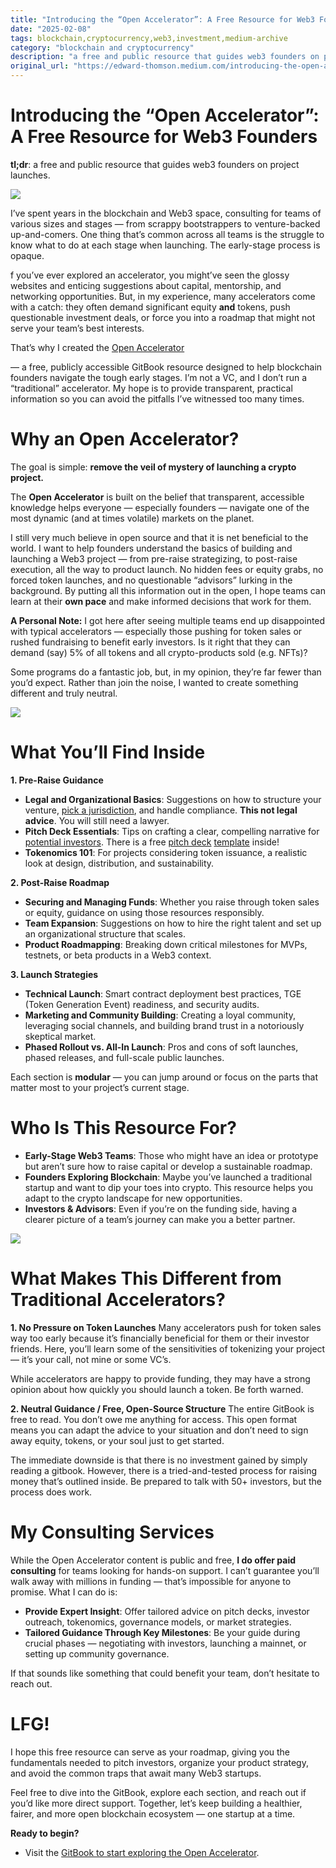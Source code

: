 ```yaml
---
title: "Introducing the “Open Accelerator”: A Free Resource for Web3 Founders"
date: "2025-02-08"
tags: blockchain,cryptocurrency,web3,investment,medium-archive
category: "blockchain and cryptocurrency"
description: "a free and public resource that guides web3 founders on project launches."
original_url: "https://edward-thomson.medium.com/introducing-the-open-accelerator-a-free-resource-for-web3-founders-90e8ec38d8e1"
---
```


# Introducing the “Open Accelerator”: A Free Resource for Web3 Founders

**tl;dr**: a free and public resource that guides web3 founders on project launches.

![](/images/1*L6WjDR6kTTadlOOxKtKKhA.png)

I’ve spent years in the blockchain and Web3 space, consulting for teams of various sizes and stages — from scrappy bootstrappers to venture-backed up-and-comers. One thing that’s common across all teams is the struggle to know what to do at each stage when launching. The early-stage process is opaque.

f you’ve ever explored an accelerator, you might’ve seen the glossy websites and enticing suggestions about capital, mentorship, and networking opportunities. But, in my experience, many accelerators come with a catch: they often demand significant equity **and** tokens, push questionable investment deals, or force you into a roadmap that might not serve your team’s best interests.

That’s why I created the [Open Accelerator](https://edwards-organization-16.gitbook.io/open-accelerator-for-blockchain-startups)

— a free, publicly accessible GitBook resource designed to help blockchain founders navigate the tough early stages. I’m not a VC, and I don’t run a “traditional” accelerator. My hope is to provide transparent, practical information so you can avoid the pitfalls I’ve witnessed too many times.

# Why an Open Accelerator?

The goal is simple: **remove the veil of mystery of launching a crypto project.**

The **Open Accelerator** is built on the belief that transparent, accessible knowledge helps everyone — especially founders — navigate one of the most dynamic (and at times volatile) markets on the planet.

I still very much believe in open source and that it is net beneficial to the world. I want to help founders understand the basics of building and launching a Web3 project — from pre-raise strategizing, to post-raise execution, all the way to product launch. No hidden fees or equity grabs, no forced token launches, and no questionable “advisors” lurking in the background. By putting all this information out in the open, I hope teams can learn at their **own pace** and make informed decisions that work for them.

**A Personal Note:** I got here after seeing multiple teams end up disappointed with typical accelerators — especially those pushing for token sales or rushed fundraising to benefit early investors. Is it right that they can demand (say) 5% of all tokens and all crypto-products sold (e.g. NFTs)?

Some programs do a fantastic job, but, in my opinion, they’re far fewer than you’d expect. Rather than join the noise, I wanted to create something different and truly neutral.

![](/images/0*m8Xxx3W8Zo4GDa22)

# What You’ll Find Inside

**1\. Pre-Raise Guidance**

-   **Legal and Organizational Basics**: Suggestions on how to structure your venture, [pick a jurisdiction](https://edwards-organization-16.gitbook.io/open-accelerator-for-blockchain-startups/fundraising/incorporation-of-token-issuing-entity), and handle compliance. **This not legal advice**. You will still need a lawyer.
-   **Pitch Deck Essentials**: Tips on crafting a clear, compelling narrative for [potential investors](https://edwards-organization-16.gitbook.io/open-accelerator-for-blockchain-startups/fundraising/finding-investors). There is a free [pitch deck](https://edwards-organization-16.gitbook.io/open-accelerator-for-blockchain-startups/fundraising/pitch-deck) [template](https://docs.google.com/presentation/d/1VHUszlBk6ta-x-74y5LnbzG65tKhobRH0mSAEQOde7c/edit#slide=id.p) inside!
-   **Tokenomics 101**: For projects considering token issuance, a realistic look at design, distribution, and sustainability.

**2\. Post-Raise Roadmap**

-   **Securing and Managing Funds**: Whether you raise through token sales or equity, guidance on using those resources responsibly.
-   **Team Expansion**: Suggestions on how to hire the right talent and set up an organizational structure that scales.
-   **Product Roadmapping**: Breaking down critical milestones for MVPs, testnets, or beta products in a Web3 context.

**3\. Launch Strategies**

-   **Technical Launch**: Smart contract deployment best practices, TGE (Token Generation Event) readiness, and security audits.
-   **Marketing and Community Building**: Creating a loyal community, leveraging social channels, and building brand trust in a notoriously skeptical market.
-   **Phased Rollout vs. All-In Launch**: Pros and cons of soft launches, phased releases, and full-scale public launches.

Each section is **modular** — you can jump around or focus on the parts that matter most to your project’s current stage.

# Who Is This Resource For?

-   **Early-Stage Web3 Teams**: Those who might have an idea or prototype but aren’t sure how to raise capital or develop a sustainable roadmap.
-   **Founders Exploring Blockchain**: Maybe you’ve launched a traditional startup and want to dip your toes into crypto. This resource helps you adapt to the crypto landscape for new opportunities.
-   **Investors & Advisors**: Even if you’re on the funding side, having a clearer picture of a team’s journey can make you a better partner.

![](/images/0*Sb_MXogRsTMaHTwb)

# What Makes This Different from Traditional Accelerators?

**1\. No Pressure on Token Launches** Many accelerators push for token sales way too early because it’s financially beneficial for them or their investor friends. Here, you’ll learn some of the sensitivities of tokenizing your project — it’s your call, not mine or some VC’s.

While accelerators are happy to provide funding, they may have a strong opinion about how quickly you should launch a token. Be forth warned.

**2\. Neutral Guidance / Free, Open-Source Structure** The entire GitBook is free to read. You don’t owe me anything for access. This open format means you can adapt the advice to your situation and don’t need to sign away equity, tokens, or your soul just to get started.

The immediate downside is that there is no investment gained by simply reading a gitbook. However, there is a tried-and-tested process for raising money that’s outlined inside. Be prepared to talk with 50+ investors, but the process does work.

# My Consulting Services

While the Open Accelerator content is public and free, **I do offer paid consulting** for teams looking for hands-on support. I can’t guarantee you’ll walk away with millions in funding — that’s impossible for anyone to promise. What I can do is:

-   **Provide Expert Insight**: Offer tailored advice on pitch decks, investor outreach, tokenomics, governance models, or market strategies.
-   **Tailored Guidance Through Key Milestones**: Be your guide during crucial phases — negotiating with investors, launching a mainnet, or setting up community governance.

If that sounds like something that could benefit your team, don’t hesitate to reach out.

# LFG!

I hope this free resource can serve as your roadmap, giving you the fundamentals needed to pitch investors, organize your product strategy, and avoid the common traps that await many Web3 startups.

Feel free to dive into the GitBook, explore each section, and reach out if you’d like more direct support. Together, let’s keep building a healthier, fairer, and more open blockchain ecosystem — one startup at a time.

**Ready to begin?**

-   Visit the [GitBook to start exploring the Open Accelerator](https://edwards-organization-16.gitbook.io/open-accelerator-for-blockchain-startups).